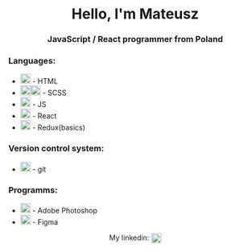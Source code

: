 <h1 align="center">Hello, I'm Mateusz</h1>
<h3 align="center">JavaScript / React programmer from Poland</h3>

<h3 align="left">Languages: </h3>
<ul>
  <li><img src="https://devicons.github.io/devicon/devicon.git/icons/html5/html5-original-wordmark.svg" alt="html5" width="20" height="20"/> - HTML</li>
  <li><img src="https://devicons.github.io/devicon/devicon.git/icons/css3/css3-original-wordmark.svg" alt="css3" width="20" height="20"/><img src="https://devicons.github.io/devicon/devicon.git/icons/sass/sass-original.svg" alt="sass" width="20" height="20"/> - SCSS</li>
  <li><img src="https://devicons.github.io/devicon/devicon.git/icons/javascript/javascript-original.svg" alt="javascript" width="20" height="20"/> - JS</li>
  <li><img src="https://devicons.github.io/devicon/devicon.git/icons/react/react-original-wordmark.svg" alt="react" width="20" height="20"/> - React</li>
  <li><img src="https://devicons.github.io/devicon/devicon.git/icons/redux/redux-original.svg" alt="redux" width="20" height="20"/> - Redux(basics)</li>
</ul>
  
<h3 align="left">Version control system: </h3>
<ul>
  <li><img src="https://www.vectorlogo.zone/logos/git-scm/git-scm-icon.svg" alt="git" width="20" height="20"/>  - git</li>
</ul>

<h3 align="left">Programms: </h3>
<ul>
  <li><img src="https://devicons.github.io/devicon/devicon.git/icons/photoshop/photoshop-plain.svg" alt="photoshop" width="20" height="20"/>  - Adobe Photoshop</li>
  <li><img src="https://www.vectorlogo.zone/logos/figma/figma-icon.svg" alt="figma" width="20" height="20"/>  - Figma</li>
</ul>
  
<p align="center">
  My linkedin: <a href="https://linkedin.com/in/mateusz-greń" target="blank"><img align="center" src="https://cdn.jsdelivr.net/npm/simple-icons@3.0.1/icons/linkedin.svg" alt="mateusz-greń" height="20" width="20" /></a>
</p>
